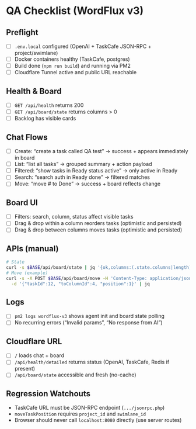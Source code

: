 # QA Checklist (WordFlux v3)

## Preflight
- [ ] `.env.local` configured (OpenAI + TaskCafe JSON-RPC + project/swimlane)
- [ ] Docker containers healthy (TaskCafe, postgres)
- [ ] Build done (`npm run build`) and running via PM2
- [ ] Cloudflare Tunnel active and public URL reachable

## Health & Board
- [ ] `GET /api/health` returns 200
- [ ] `GET /api/board/state` returns columns > 0
- [ ] Backlog has visible cards

## Chat Flows
- [ ] Create: “create a task called QA test” → success + appears immediately in board
- [ ] List: “list all tasks” → grouped summary + action payload
- [ ] Filtered: “show tasks in Ready status active” → only active in Ready
- [ ] Search: “search auth in Ready done” → filtered matches
- [ ] Move: “move #<id> to Done” → success + board reflects change

## Board UI
- [ ] Filters: search, column, status affect visible tasks
- [ ] Drag & drop within a column reorders tasks (optimistic and persisted)
- [ ] Drag & drop between columns moves tasks (optimistic and persisted)

## APIs (manual)
```bash
# State
curl -s $BASE/api/board/state | jq '{ok,columns:(.state.columns|length)}'
# Move (example)
curl -s -X POST $BASE/api/board/move -H 'Content-Type: application/json' \
  -d '{"taskId":12, "toColumnId":4, "position":1}' | jq
```

## Logs
- [ ] `pm2 logs wordflux-v3` shows agent init and board state polling
- [ ] No recurring errors (“Invalid params”, “No response from AI”)

## Cloudflare URL
- [ ] `/` loads chat + board
- [ ] `/api/health/detailed` returns status (OpenAI, TaskCafe, Redis if present)
- [ ] `/api/board/state` accessible and fresh (no-cache)

## Regression Watchouts
- TaskCafe URL must be JSON-RPC endpoint (`.../jsonrpc.php`)
- `moveTaskPosition` requires `project_id` and `swimlane_id`
- Browser should never call `localhost:8080` directly (use server routes)

